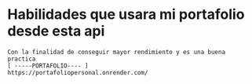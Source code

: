 # Habilidades que usara mi portafolio desde esta api
    Con la finalidad de conseguir mayor rendimiento y es una buena practica
    [ -----PORTAFOLIO---- ]
    https://portafoliopersonal.onrender.com/